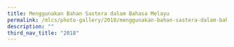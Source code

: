 ```yaml
---
title: Menggunakan Bahan Sastera dalam Bahasa Melayu
permalink: /mlcs/photo-gallery/2018/menggunakan-bahan-sastera-dalam-bahasa-melayu/
description: ""
third_nav_title: "2018"
---
```

